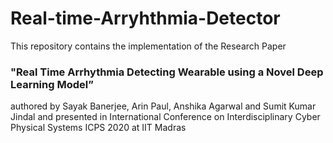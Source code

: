 # Real-time-Arryhthmia-Detector

This repository contains the implementation of the Research Paper 
### "Real Time Arrhythmia Detecting Wearable using a Novel Deep Learning Model”
authored by Sayak Banerjee, Arin Paul, Anshika Agarwal and Sumit Kumar Jindal
and presented in International Conference on Interdisciplinary Cyber Physical Systems ICPS 2020 at IIT Madras
